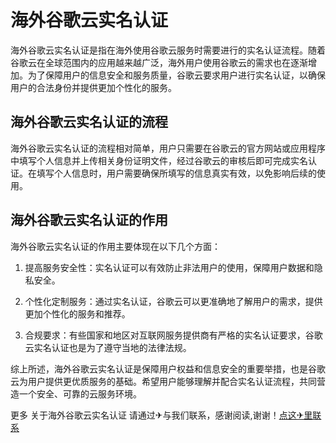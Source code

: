 # 海外谷歌云实名认证

海外谷歌云实名认证是指在海外使用谷歌云服务时需要进行的实名认证流程。随着谷歌云在全球范围内的应用越来越广泛，海外用户使用谷歌云的需求也在逐渐增加。为了保障用户的信息安全和服务质量，谷歌云要求用户进行实名认证，以确保用户的合法身份并提供更加个性化的服务。

## 海外谷歌云实名认证的流程

海外谷歌云实名认证的流程相对简单，用户只需要在谷歌云的官方网站或应用程序中填写个人信息并上传相关身份证明文件，经过谷歌云的审核后即可完成实名认证。在填写个人信息时，用户需要确保所填写的信息真实有效，以免影响后续的使用。

## 海外谷歌云实名认证的作用

海外谷歌云实名认证的作用主要体现在以下几个方面：

1. 提高服务安全性：实名认证可以有效防止非法用户的使用，保障用户数据和隐私安全。

2. 个性化定制服务：通过实名认证，谷歌云可以更准确地了解用户的需求，提供更加个性化的服务和推荐。

3. 合规要求：有些国家和地区对互联网服务提供商有严格的实名认证要求，谷歌云实名认证也是为了遵守当地的法律法规。

综上所述，海外谷歌云实名认证是保障用户权益和信息安全的重要举措，也是谷歌云为用户提供更优质服务的基础。希望用户能够理解并配合实名认证流程，共同营造一个安全、可靠的云服务环境。

更多 关于海外谷歌云实名认证 请通过✈与我们联系，感谢阅读,谢谢！[点这✈里联系](https://abc.k02.cc)